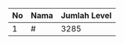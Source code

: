 | No | Nama            | Jumlah Level |
|----|-----------------|--------------|
| 1  | #    |    3285        |
